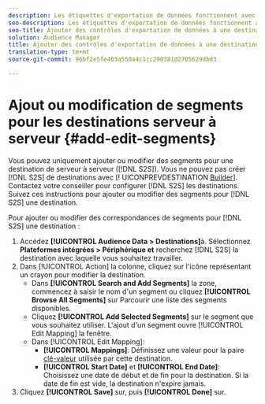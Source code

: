 ```yaml
---
description: Les étiquettes d'exportation de données fonctionnent avec les commandes d'exportation que vous avez définies sur une source de données. Les étiquettes d'exportation de données vous empêchent d'ajouter des caractéristiques restreintes à un segment et d'envoyer des données de segment à une destination. Vous pouvez définir plusieurs étiquettes d'exportation dans un cookie ou une destination d'URL nouveau ou existant.
seo-description: Les étiquettes d'exportation de données fonctionnent avec les commandes d'exportation que vous avez définies sur une source de données. Les étiquettes d'exportation de données vous empêchent d'ajouter des caractéristiques restreintes à un segment et d'envoyer des données de segment à une destination. Vous pouvez définir plusieurs étiquettes d'exportation dans un cookie ou une destination d'URL nouveau ou existant.
seo-title: Ajouter des contrôles d'exportation de données à une destination
solution: Audience Manager
title: Ajouter des contrôles d'exportation de données à une destination
translation-type: tm+mt
source-git-commit: 96bf2e5fe403a550a4c1cc290381d2705629dbd3

---
```



# Ajout ou modification de segments pour les destinations serveur à serveur {#add-edit-segments}

Vous pouvez uniquement ajouter ou modifier des segments pour une destination de serveur à serveur ([!DNL S2S]). Vous ne pouvez pas créer [!DNL S2S] de destinations avec [! UICONPREVDESTINATION [Builder](/help/using/features/destinations/destination-builder.md)]. Contactez votre conseiller pour configurer [!DNL S2S] les destinations. Suivez ces instructions pour ajouter ou modifier des segments pour [!DNL S2S] une destination.

<!-- destination-s2s-edit.xml -->

Pour ajouter ou modifier des correspondances de segments pour [!DNL S2S] une destination :

1. Accédez **[!UICONTROL Audience Data > Destinations]**&#x200B;à. Sélectionnez **Plateformes intégrées &gt; Périphérique et** recherchez [!DNL S2S] la destination avec laquelle vous souhaitez travailler.
2. Dans [!UICONTROL Action] la colonne, cliquez sur l'icône représentant un crayon pour modifier la destination.
   * Dans **[!UICONTROL Search and Add Segments]** la zone, commencez à saisir le nom d'un segment ou cliquez **[!UICONTROL Browse All Segments]** sur Parcourir une liste des segments disponibles.
   * Cliquez **[!UICONTROL Add Selected Segments]** sur le segment que vous souhaitez utiliser. L'ajout d'un segment ouvre [!UICONTROL Edit Mapping] la fenêtre.
   * Dans [!UICONTROL Edit Mapping]:
      * **[!UICONTROL Mappings]**: Définissez une valeur pour la paire [clé-valeur](../../features/destinations/key-value-pairs.md) utilisée par cette destination.
      * **[!UICONTROL Start Date]** et **[!UICONTROL End Date]**: Choisissez une date de début et de fin pour la destination. Si la date de fin est vide, la destination n'expire jamais.
3. Cliquez **[!UICONTROL Save]** sur, puis **[!UICONTROL Done]** sur.